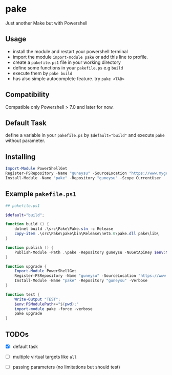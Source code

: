 # pake
Just another Make but with Powershell

## Usage

- install the module and restart your powershell terminal
- import the module `import-module pake` or add this line to profile.
- create a `pakefile.ps1` file in your working directory
- define some functions in your `pakefile.ps` e.g `build`
- execute them by `pake build`
- has also simple autocomplete feature. try `pake <TAB>`

## Compatibility
Compatible only Powershell > 7.0 and later for now.

## Default Task
define a variable in your `pakefile.ps` by `$default="build"` and execute `pake`
without parameter.

## Installing

```powershell
Import-Module PowerShellGet
Register-PSRepository -Name "guneysu" -SourceLocation "https://www.myget.org/F/guneysu/api/v2"
Install-Module -Name "pake" -Repository "guneysu" -Scope CurrentUser
```
## Example `pakefile.ps1`

```powershell
## pakefile.ps1

$default="build";

function build () {
    dotnet build .\src\Pake\Pake.sln -c Release
    copy-item .\src\Pake\pake\bin\Release\net5.0\pake.dll pake\lib\
}

function publish () {
    Publish-Module -Path .\pake -Repository guneysu -NuGetApiKey $env:MYGET_SECRET
}

function upgrade {
    Import-Module PowerShellGet
    Register-PSRepository -Name "guneysu" -SourceLocation "https://www.myget.org/F/guneysu/api/v2"
    Install-Module -Name "pake" -Repository "guneysu" -Verbose
}

function test {
    Write-Output "TEST";
    $env:PSModulePath+="$(pwd);"
    import-module pake -force -verbose
    pake upgrade
}
```

## TODOs

- [x] default task
- [ ] multiple virtual targets like `all`
- [ ] passing parameters (no limitations but should test)

